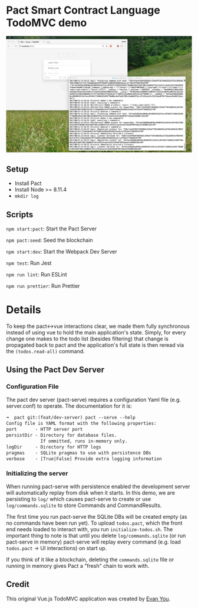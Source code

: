 # Pact Smart Contract Language TodoMVC demo

![](todos-pact.png)

## Setup

- Install Pact
- Install Node >= 8.11.4
- `mkdir log`

## Scripts

`npm start:pact`: Start the Pact Server

`npm pact:seed`: Seed the blockchain

`npm start:dev`: Start the Webpack Dev Server

`npm test`: Run Jest

`npm run lint`: Run ESLint

`npm run prettier`: Run Prettier

# Details

To keep the pact<->vue interactions clear, we made them fully synchronous instead of using vue to hold the main application's state.
Simply, for every change one makes to the todo list (besides filtering) that change is propagated back to pact and the application's full state is then reread via the `(todos.read-all)` command.

## Using the Pact Dev Server

### Configuration File

The pact dev server (pact-serve) requires a configuration Yaml file (e.g. server.conf) to operate. The documentation for it is:

```
➜  pact git:(feat/dev-server) pact --serve --help
Config file is YAML format with the following properties:
port       - HTTP server port
persistDir - Directory for database files.
             If ommitted, runs in-memory only.
logDir     - Directory for HTTP logs
pragmas    - SQLite pragmas to use with persistence DBs
verbose    - [True|False] Provide extra logging information
```

### Initializing the server

When running pact-serve with persistence enabled the development server will automatically replay from disk when it starts.
In this demo, we are persisting to `log/` which causes pact-serve to create or use `log/commands.sqlite` to store Commands and CommandResults.

The first time you run pact-serve the SQLite DBs will be created empty (as no commands have been run yet).
To upload `todos.pact`, which the front end needs loaded to interact with, you run `initialize-todos.sh`.
The important thing to note is that until you delete `log/commands.sqlite` (or run pact-serve in memory) pact-serve will replay every command (e.g. load `todos.pact` -> UI interactions) on start up.

If you think of it like a blockchain, deleting the `commands.sqlite` file or running in memory gives Pact a "fresh" chain to work with.

## Credit

This original Vue.js TodoMVC application was created by [Evan You](http://evanyou.me).
